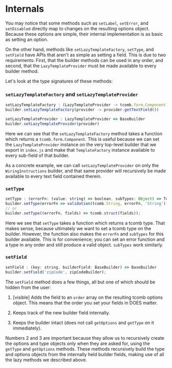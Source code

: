 # Internals

You may notice that some methods such as `setLabel`, `setError`, and
`setDisabled` directly map to changes on the resulting options object. Because
these options are simple, their internal implementation is as basic as setting
an option.

On the other hand, methods like `setLazyTemplateFactory`, `setType`, and `setField`
have APIs that aren't as simple as setting a field. This is due to two
requirements: First, that the builder methods can be used in any order, and
second, that the `LazyTemplateProvider` must be made available to every builder
method.

Let's look at the type signatures of these methods:

### `setLazyTemplateFactory` and `setLazyTemplateProvider`

```js
setLazyTemplateFactory : (LazyTemplateProvider -> tcomb.form.Component) => BaseBuilder
builder.setLazyTemplateFactory(provider -> provider.getTextField())

setLazyTemplateProvider : LazyTemplateProvider => BaseBuilder
builder.setLazyTemplateProvider(provider)
```

Here we can see that the `setLazyTemplateFactory` method takes a function which
returns a `tcomb.form.Component`. This is useful because we can set the
`LazyTemplateProvider` instance on the very top-level builder that we export in
`index.js` and make that `TemplateFactory` instance available to every
sub-field of that builder.

As a concrete example, we can call `setLazyTemplateProvider` on only the
`WiringInstructions` builder, and that same provider will recursively be made
available to every text field contained therein.

### `setType`

```js
setType : (errorFn: (value: string) => boolean, subTypes: Object) => TcombType
builder.setType(errorFn => validation(tcomb.String, errorFn, 'String'));
// or
builder.setType((errorFn, fields) => tcomb.struct(fields));
```

Here we see that `setType` takes a function which returns a tcomb type. That
makes sense, because ultimately we want to set a tcomb type on the builder.
However, the function also makes the `errorFn` and `subTypes` for this builder
available. This is for convenience; you can set an error function and a type in
any order and still produce a valid object. `subTypes` work similarly.

### `setField`

```js
setField : (key: string, builderField: BaseBuilder) => BaseBuilder
builder.setField('zipCode', zipCodeBuilder);
```

The `setField` method does a few things, all but one of which should be hidden
from the user:

1. [visible] Adds the field to an `order` array on the resulting tcomb options
   object. This means that the order you set your fields in DOES matter.

2. Keeps track of the new builder field internally.

3. Keeps the builder intact (does not call `getOptions` and `getType` on it
   immediately).

Numbers 2 and 3 are important because they allow us to recursively create the
options and type objects only when they are asked for, using the `getType` and
`getOptions` methods. These methods recursively build the type and options
objects from the internally held builder fields, making use of all the lazy
methods we described above.
